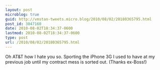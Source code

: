 ```yaml
---
layout: post
microblog: true
guid: http://vmstan-tweets.micro.blog/2010/08/02/20180365795.html
post_id: 3047160
date: 2010-08-02T18:34:37-0600
lastmod: 2010-08-02T18:34:37-0600
type: post
url: /2010/08/02/20180365795.html
---
```

Oh AT&T how I hate you so. Sporting the iPhone 3G I used to have at my previous job until my contract mess is sorted out. (Thanks ex-Boss!)
